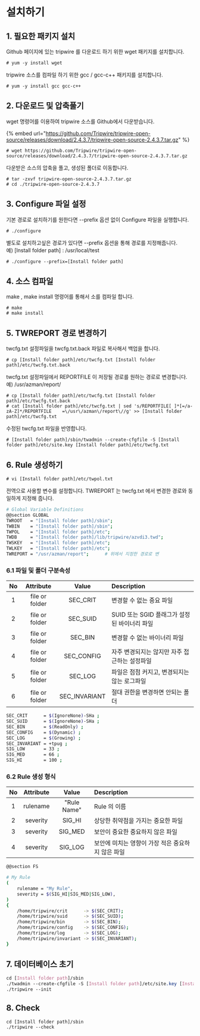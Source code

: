# 설치하기

## 1. 필요한 패키지 설치

Github 페이지에 있는 tripwire 를 다운로드 하기 위한 wget 패키지를 설치합니다.

```text
# yum -y install wget
```

tripwire 소스를 컴파일 하기 위한 gcc / gcc-c++ 패키지를 설치합니다.

```
# yum -y install gcc gcc-c++
```

## 2. 다운로드 및 압축풀기

wget 명령어를 이용하여 tripwire 소스를 Github에서 다운받습니다.

{% embed url="https://github.com/Tripwire/tripwire-open-source/releases/download/2.4.3.7/tripwire-open-source-2.4.3.7.tar.gz" %}

```text
# wget https://github.com/Tripwire/tripwire-open-source/releases/download/2.4.3.7/tripwire-open-source-2.4.3.7.tar.gz
```

다운받은 소스의 압축을 풀고, 생성된 폴더로 이동합니다.

```text
# tar -zxvf tripwire-open-source-2.4.3.7.tar.gz
# cd ./tripwire-open-source-2.4.3.7
```

## 3. Configure 파일 설정

기본 경로로 설치하기를 원한다면 --prefix 옵션 없이 Configure 파일을 실행합니다.

```text
# ./configure
```

별도로 설치하고싶은 경로가 있다면 --prefix 옵션을 통해 경로를 지정해줍니다.  
예\) \[Install folder path\] : /usr/local/test

```text
# ./configure --prefix=[Install folder path]
```

## 4. 소스 컴파일

make , make install 명령어를 통해서 소를 컴파일 합니다.

```text
# make
# make install
```

## 5. TWREPORT 경로 변경하기

twcfg.txt 설정파일을 twcfg.txt.back 파일로 복사해서 백업을 합니다.

```text
# cp [Install folder path]/etc/twcfg.txt [Install folder path]/etc/twcfg.txt.back
```

twcfg.txt 설정파일에서 REPORTFILE 이 저장될 경로를 원하는 경로로 변경합니다.   
예\) /usr/azman/report/

```text
# cp [Install folder path]/etc/twcfg.txt [Install folder path]/etc/twcfg.txt.back
# cat [Install folder path]/etc/twcfg.txt | sed 's/REPORTFILE[ ]*[=/a-zA-Z]*/REPORTFILE    =\/usr\/azman\/report\//g' >> [Install folder path]/etc/twcfg.txt
```

수정된 twcfg.txt 파일을 반영합니다.

```text
# [Install folder path]/sbin/twadmin --create-cfgfile -S [Install folder path]/etc/site.key [Install folder path]/etc/twcfg.txt
```

## 6. Rule 생성하기

```text
# vi [Install folder path]/etc/twpol.txt
```

전역으로 사용할 변수를 설정합니다. TWREPORT 는 twcfg.txt 에서 변경한 경로와 동일하게 지정해 줍니다.

```bash
# Global Variable Definitions
@@section GLOBAL
TWROOT   = "[Install folder path]/sbin";
TWBIN    = "[Install folder path]/sbin";
TWPOL    = "[Install folder path]/etc";
TWDB     = "[Install folder path]/lib/tripwire/azvdi3.twd";
TWSKEY   = "[Install folder path]/etc";
TWLKEY   = "[Install folder path]/etc";
TWREPORT = "/usr/azman/report";      # 위에서 지정한 경로로 변
```



### 6.1 파일 및 폴더 구분속성

| No | Attribute | Value | Description |
| :---: | :---: | :---: | :--- |
| 1 | file or folder | SEC\_CRIT | 변경할 수 없는 중요 파일 |
| 2 | file or folder | SEC\_SUID | SUID 또는 SGID 플래그가 설정된 바이너리 파일 |
| 3 | file or folder | SEC\_BIN | 변경할 수 없는 바이너리 파일 |
| 4 | file or folder | SEC\_CONFIG | 자주 변경되지는 않지만 자주 접근하는 설정파일 |
| 5 | file or folder | SEC\_LOG | 파일은 점점 커지고, 변경되지는 않는 로그파일 |
| 6 | file or folder | SEC\_INVARIANT | 절대 권한을 변경하면 안되는 폴더 |

```bash
SEC_CRIT      = $(IgnoreNone)-SHa ;  
SEC_SUID      = $(IgnoreNone)-SHa ;  
SEC_BIN       = $(ReadOnly) ;        
SEC_CONFIG    = $(Dynamic) ;         
SEC_LOG       = $(Growing) ;         
SEC_INVARIANT = +tpug ;              
SIG_LOW       = 33 ;                 
SIG_MED       = 66 ;                 
SIG_HI        = 100 ;                
```



### 6.2 Rule 생성 형식

| No | Attribute | Value | Description |
| :---: | :---: | :---: | :--- |
| 1 | rulename | "Rule Name" | Rule 의 이름 |
| 2 | severity | SIG\_HI | 상당한 취약점을 가지는 중요한 파일 |
| 3 | severity | SIG\_MED | 보안이 중요한 중요하지 않은 파일 |
| 4 | severity | SIG\_LOG | 보안에 미치는 영향이 가장 적은 중요하지 않은 파일 |

```bash
@@section FS

# My Rule
(
    rulename = "My Rule",
    severity = $(SIG_HI|SIG_MED|SIG_LOW),
)
{
    /home/tripwire/crit      -> $(SEC_CRIT);
    /home/tripwire/suid      -> $(SEC_SUID);
    /home/tripwire/bin       -> $(SEC_BIN);
    /home/tripwire/config    -> $(SEC_CONFIG);
    /home/tripwire/log       -> $(SEC_LOG);
    /home/tripwire/invariant -> $(SEC_INVARIANT);
}
```

## 7. 데이터베이스 초기

```css
cd [Install folder path]/sbin
./twadmin --create-cfgfile -S [Install folder path]/etc/site.key [Install folder path]/etc/twcfg.txt
./tripwire --init
```

## 8. Check

```text
cd [Install folder path]/sbin
./tripwire --check
```



